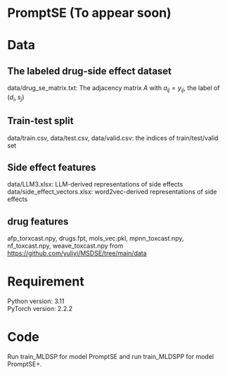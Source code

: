 # PromptSE (To appear soon)

# Data
##  The labeled drug-side effect dataset
data/drug_se_matrix.txt: The adjacency matrix $A$ with $a_{ij}=y_{ij}$, the label of $(d_i, s_j)$
## Train-test split
data/train.csv, data/test.csv, data/valid.csv: the indices of train/test/valid set
## Side effect features
data/LLM3.xlsx: LLM-derived representations of side effects   
data/side_effect_vectors.xlsx: word2vec-derived representations of side effects
## drug features
afp_torxcast.npy, drugs.fpt, mols_vec.pkl, mpnn_toxcast.npy, nf_toxcast.npy, weave_toxcast.npy from https://github.com/yuliyi/MSDSE/tree/main/data

# Requirement
Python version: 3.11    
PyTorch version: 2.2.2

# Code
Run train_MLDSP for model PromptSE and run train_MLDSPP for model PromptSE+.
